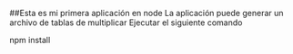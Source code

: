 ##Esta es mi primera aplicación en node
La aplicación puede generar un archivo de tablas de multiplicar 
Ejecutar el siguiente comando

npm install